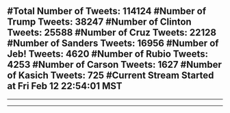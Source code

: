 #Total Number of Tweets: 114124 
#Number of Trump Tweets: 38247
#Number of Clinton Tweets: 25588
#Number of Cruz Tweets: 22128
#Number of Sanders Tweets: 16956
#Number of Jeb! Tweets: 4620
#Number of Rubio Tweets: 4253
#Number of Carson Tweets: 1627
#Number of Kasich Tweets: 725
#Current Stream Started at Fri Feb 12 22:54:01 MST
---
---
---
